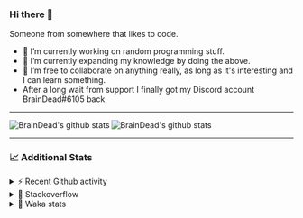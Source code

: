 ### Hi there 👋

Someone from somewhere that likes to code.

- 🔭 I’m currently working on random programming stuff.
- 🌱 I’m currently expanding my knowledge by doing the above.
- 👯 I’m free to collaborate on anything really, as long as it's interesting and I can learn something.
- After a long wait from support I finally got my Discord account BrainDead#6105 back
<hr>


<img alt="BrainDead's github stats" align="left" src="https://github-readme-stats.vercel.app/api?username=albertopoljak&count_private=true&show_icons=true&theme=radical&hide_border=true"/>
<img alt="BrainDead's github stats" align="left" src="https://github-readme-stats.vercel.app/api/top-langs/?username=albertopoljak&layout=compact&theme=radical&hide_border=true&card_width=250"/>
<br clear="left"/>

<hr>

### 📈 Additional Stats

<details>
  <summary>⚡ Recent Github activity</summary>
  <br/>

  <!--START_SECTION:activity-->
1. 🗣 Commented on [#158](https://github.com/Tortoise-Community/Tortoise-BOT/issues/158) in [Tortoise-Community/Tortoise-BOT](https://github.com/Tortoise-Community/Tortoise-BOT)
2. 🗣 Commented on [#32](https://github.com/albertopoljak/Licensy/issues/32) in [albertopoljak/Licensy](https://github.com/albertopoljak/Licensy)
3. ❗️ Closed issue [#31](https://github.com/albertopoljak/Licensy/issues/31) in [albertopoljak/Licensy](https://github.com/albertopoljak/Licensy)
4. ❌ Closed PR [#23](https://github.com/albertopoljak/Licensy/pull/23) in [albertopoljak/Licensy](https://github.com/albertopoljak/Licensy)
5. ❌ Closed PR [#19](https://github.com/albertopoljak/Licensy/pull/19) in [albertopoljak/Licensy](https://github.com/albertopoljak/Licensy)
  <!--END_SECTION:activity-->
</details>

<details>
  <summary>👀 Stackoverflow</summary>

  [![Omid Nikrah StackOverflow](https://github-readme-stackoverflow.vercel.app/?userID=11311072&theme=dark)](https://stackoverflow.com/users/11311072/braindead)

</details>

<details>
  <summary>🤖 Waka stats</summary>
  <br/>

  <!--START_SECTION:waka-->
![Profile Views](http://img.shields.io/badge/Profile%20Views-1-blue)

![Lines of code](https://img.shields.io/badge/From%20Hello%20World%20I%27ve%20Written-278493%20lines%20of%20code-blue)

**🐱 My Github Data** 

> 🏆 767 Contributions in the Year 2021
 > 
> 📦 148.8 kB Used in Github's Storage 
 > 
> 💼 Opted to Hire
 > 
> 📜 33 Public Repositories 
 > 
> 🔑 8 Private Repositories  
 > 
**I'm an Early 🐤** 

```text
🌞 Morning    170 commits    █████░░░░░░░░░░░░░░░░░░░░   21.44% 
🌆 Daytime    309 commits    █████████░░░░░░░░░░░░░░░░   38.97% 
🌃 Evening    216 commits    ██████░░░░░░░░░░░░░░░░░░░   27.24% 
🌙 Night      98 commits     ███░░░░░░░░░░░░░░░░░░░░░░   12.36%

```
📅 **I'm Most Productive on Tuesday** 

```text
Monday       122 commits    ███░░░░░░░░░░░░░░░░░░░░░░   15.38% 
Tuesday      157 commits    █████░░░░░░░░░░░░░░░░░░░░   19.8% 
Wednesday    157 commits    █████░░░░░░░░░░░░░░░░░░░░   19.8% 
Thursday     134 commits    ████░░░░░░░░░░░░░░░░░░░░░   16.9% 
Friday       85 commits     ██░░░░░░░░░░░░░░░░░░░░░░░   10.72% 
Saturday     60 commits     ██░░░░░░░░░░░░░░░░░░░░░░░   7.57% 
Sunday       78 commits     ██░░░░░░░░░░░░░░░░░░░░░░░   9.84%

```


📊 **This Week I Spent My Time On** 

```text
💬 Programming Languages: 
Python                   15 hrs 21 mins      ████████████░░░░░░░░░░░░░   49.86% 
XML                      10 hrs 32 mins      ████████░░░░░░░░░░░░░░░░░   34.22% 
Gettext Catalog          1 hr 34 mins        █░░░░░░░░░░░░░░░░░░░░░░░░   5.09% 
textmate                 1 hr 34 mins        █░░░░░░░░░░░░░░░░░░░░░░░░   5.09% 
CSV file                 1 hr 1 min          ░░░░░░░░░░░░░░░░░░░░░░░░░   3.33%

🐱‍💻 Projects: 
odoo_14                  30 hrs 27 mins      ████████████████████████░   98.95% 
culjak                   18 mins             ░░░░░░░░░░░░░░░░░░░░░░░░░   1.02% 
glovia_custom_addons     0 secs              ░░░░░░░░░░░░░░░░░░░░░░░░░   0.03% 
angelina                 0 secs              ░░░░░░░░░░░░░░░░░░░░░░░░░   0.0%

💻 Operating System: 
Linux                    30 hrs 47 mins      █████████████████████████   100.0%

```

**I Mostly Code in Python** 

```text
Python                   29 repos            ███████████████████░░░░░░   78.38% 
Java                     4 repos             ██░░░░░░░░░░░░░░░░░░░░░░░   10.81% 
HTML                     2 repos             █░░░░░░░░░░░░░░░░░░░░░░░░   5.41% 
TypeScript               1 repo              ░░░░░░░░░░░░░░░░░░░░░░░░░   2.7% 
JavaScript               1 repo              ░░░░░░░░░░░░░░░░░░░░░░░░░   2.7%

```



 Last Updated on 16/12/2021
<!--END_SECTION:waka-->
</details>
